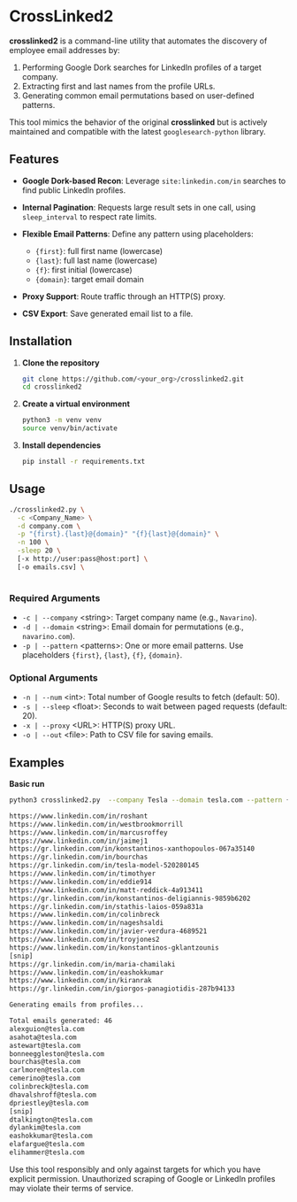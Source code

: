 # CrossLinked2

**crosslinked2** is a command-line utility that automates the discovery of employee email addresses by:

1. Performing Google Dork searches for LinkedIn profiles of a target company.
2. Extracting first and last names from the profile URLs.
3. Generating common email permutations based on user-defined patterns.

This tool mimics the behavior of the original **crosslinked** but is actively maintained and compatible with the latest `googlesearch-python` library.


## Features

* **Google Dork-based Recon**: Leverage `site:linkedin.com/in` searches to find public LinkedIn profiles.
* **Internal Pagination**: Requests large result sets in one call, using `sleep_interval` to respect rate limits.
* **Flexible Email Patterns**: Define any pattern using placeholders:

  * `{first}`: full first name (lowercase)
  * `{last}`: full last name (lowercase)
  * `{f}`: first initial (lowercase)
  * `{domain}`: target email domain
* **Proxy Support**: Route traffic through an HTTP(S) proxy.
* **CSV Export**: Save generated email list to a file.


## Installation

1. **Clone the repository**

   ```bash
   git clone https://github.com/<your_org>/crosslinked2.git
   cd crosslinked2
   ```

2. **Create a virtual environment**

   ```bash
   python3 -m venv venv
   source venv/bin/activate
   ```

3. **Install dependencies**

   ```bash
   pip install -r requirements.txt
   ```


## Usage

```bash
./crosslinked2.py \
  -c <Company_Name> \
  -d company.com \
  -p "{first}.{last}@{domain}" "{f}{last}@{domain}" \
  -n 100 \
  -sleep 20 \
  [-x http://user:pass@host:port] \
  [-o emails.csv] \
  
```

### Required Arguments

* `-c | --company` \<string>: Target company name (e.g., `Navarino`).
* `-d | --domain` \<string>: Email domain for permutations (e.g., `navarino.com`).
* `-p | --pattern` \<patterns>: One or more email patterns. Use placeholders `{first}`, `{last}`, `{f}`, `{domain}`.

### Optional Arguments

* `-n | --num` \<int>: Total number of Google results to fetch (default: 50).
* `-s | --sleep` \<float>: Seconds to wait between paged requests (default: 20).
* `-x | --proxy` \<URL>: HTTP(S) proxy URL.
* `-o | --out` \<file>: Path to CSV file for saving emails.


## Examples

 **Basic run**
   ```bash
   python3 crosslinked2.py  --company Tesla --domain tesla.com --pattern {f}{last}@{domain}

   https://www.linkedin.com/in/roshant
   https://www.linkedin.com/in/westbrookmorrill
   https://www.linkedin.com/in/marcusroffey
   https://www.linkedin.com/in/jaimej1
   https://gr.linkedin.com/in/konstantinos-xanthopoulos-067a35140
   https://gr.linkedin.com/in/bourchas
   https://gr.linkedin.com/in/tesla-model-520280145
   https://www.linkedin.com/in/timothyer
   https://www.linkedin.com/in/eddie914
   https://www.linkedin.com/in/matt-reddick-4a913411
   https://gr.linkedin.com/in/konstantinos-deligiannis-9859b6202
   https://gr.linkedin.com/in/stathis-laios-059a831a
   https://www.linkedin.com/in/colinbreck
   https://www.linkedin.com/in/nageshsaldi
   https://www.linkedin.com/in/javier-verdura-4689521
   https://www.linkedin.com/in/troyjones2
   https://www.linkedin.com/in/konstantinos-gklantzounis
   [snip]
   https://gr.linkedin.com/in/maria-chamilaki
   https://www.linkedin.com/in/eashokkumar
   https://www.linkedin.com/in/kiranrak
   https://gr.linkedin.com/in/giorgos-panagiotidis-287b94133
 
   Generating emails from profiles...
   
   Total emails generated: 46
   alexguion@tesla.com
   asahota@tesla.com
   astewart@tesla.com
   bonneeggleston@tesla.com
   bourchas@tesla.com
   carlmoren@tesla.com
   cemerino@tesla.com
   colinbreck@tesla.com
   dhavalshroff@tesla.com
   dpriestley@tesla.com
   [snip]
   dtalkington@tesla.com
   dylankim@tesla.com
   eashokkumar@tesla.com
   elafargue@tesla.com
   elihammer@tesla.com
```
Use this tool responsibly and only against targets for which you have explicit permission. Unauthorized scraping of Google or LinkedIn profiles may violate their terms of service.

